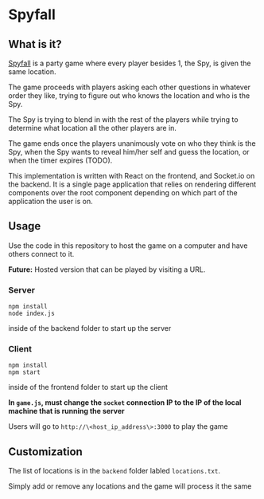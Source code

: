 # Spyfall


## What is it?

[Spyfall](https://en.wikipedia.org/wiki/Spyfall_(card_game)) is a party game where every player besides 1, the Spy, is given the same location. 

The game proceeds with players asking each other questions in whatever order they like, trying to figure out who knows the location and who is the Spy. 

The Spy is trying to blend in with the rest of the players while trying to determine what location all the other players are in. 

The game ends once the players unanimously vote on who they think is the Spy, when the Spy wants to reveal him/her self and guess the location, or when the timer expires (TODO).

This implementation is written with React on the frontend, and Socket.io on the backend. It is a single page application that relies on rendering different components over the root component depending on which part of the application the user is on.

## Usage

Use the code in this repository to host the game on a computer and have others connect to it.

<b>Future:</b> Hosted version that can be played by visiting a URL.


### Server

```
npm install
node index.js
```
inside of the backend folder to start up the server


### Client

```
npm install
npm start
```
inside of the frontend folder to start up the client

<b>In `game.js`, must change the `socket` connection IP to the IP of the local machine that is running the server</b>


Users will go to ```http://\<host_ip_address\>:3000``` to play the game

## Customization

The list of locations is in the `backend` folder labled `locations.txt`.

Simply add or remove any locations and the game will process it the same
